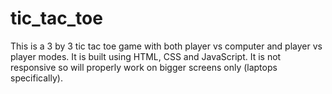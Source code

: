 # tic_tac_toe
This is a 3 by 3 tic tac toe game with both player vs computer and player vs player modes.
It is built using HTML, CSS and JavaScript.
It is not responsive so will properly work on bigger screens only (laptops specifically).
